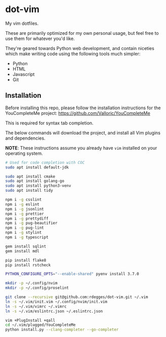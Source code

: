 # dot-vim

My vim dotfiles.

These are primarily optimized for my own personal usage, but feel free to use
them for whatever you'd like.

They're geared towards Python web development, and contain niceties which make
writing code using the following tools much simpler:

- Python
- HTML
- Javascript
- Git


## Installation

Before installing this repo, please follow the installation instructions for the
YouCompleteMe project: https://github.com/Valloric/YouCompleteMe

This is required for syntax tab completion.

The below commands will download the project, and install all Vim plugins and
dependencies.

**NOTE**: These instructions assume you already have `vim` installed on your operating
system.

```bash
# Used for code completion with COC
sudo apt install default-jdk

sudo apt install cmake
sudo apt install golang-go
sudo apt install python3-venv
sudo apt install tidy

npm i -g csslint
npm i -g eslint
npm i -g jsonlint
npm i -g prettier
npm i -g prettydiff
npm i -g pug-beautifier
npm i -g pug-lint
npm i -g stylint
npm i -g typescript

gem install sqlint
gem install mdl

pip install flake8
pip install rstcheck

PYTHON_CONFIGURE_OPTS="--enable-shared" pyenv install 3.7.0

mkdir -p ~/.config/nvim
mkdir -p ~/.config/proselint

git clone --recursive git@github.com:rdegges/dot-vim.git ~/.vim
ln -s ~/.vim/init.vim ~/.config/nvim/init.vim
ln -s ~/.vim/vimrc ~/.vimrc
ln -s ~/.vim/eslintrc.json ~/.eslintrc.json

vim +PlugInstall +qall
cd ~/.vim/plugged/YouCompleteMe
python install.py --clang-completer --go-completer
```
